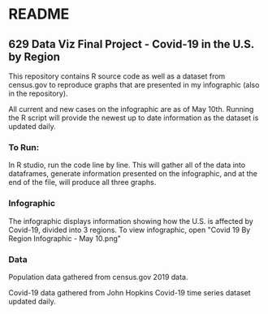 # README

## 629 Data Viz Final Project - Covid-19 in the U.S. by Region

This repository contains R source code as well as a dataset from census.gov to reproduce graphs that are presented in my infographic (also in the repository).

All current and new cases on the infographic are as of May 10th. Running the R script will provide the newest up to date information as the dataset is updated daily.

### To Run:
In R studio, run the code line by line. This will gather all of the data into dataframes, generate information presented on the infographic, and at the end of the file, will produce all three graphs.

### Infographic
The infographic displays information showing how the U.S. is affected by Covid-19, divided into 3 regions.
To view infographic, open "Covid 19 By Region Infographic - May 10.png"

### Data
Population data gathered from census.gov 2019 data. 

Covid-19 data gathered from John Hopkins Covid-19 time series dataset updated daily.
